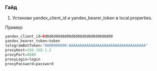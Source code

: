 ### Гайд

1. Установи yandex_client_id и yandex_bearer_token в local.properties.

Пример:
   ```groovy
   yandex_client_id=0d0d0d00d0d00d0d00d0d0d0d00d0d00
   yandex_bearer_token=token
   telegramBotToken="0000000000:AAAAAAAAAAAAAAAAAAAAAAAAAAAAAAAAAAA"
   proxyHost=194.168.1.2
   proxyPort=8080
   proxyLogin=login
   proxyPassword=password
   ```


